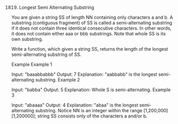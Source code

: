1819. Longest Semi Alternating Substring

You are given a string SS of length NN containing only characters a and b. A substring (contiguous fragment) of SS is called a semi-alternating substring if it does not contain three identical consecutive characters. In other words, it does not contain either aaa or bbb substrings. Note that whole SS is its own substring.

Write a function, which given a string SS, returns the length of the longest semi-alternating substring of SS.

Example
Example 1

Input: "baaabbabbb"
Output: 7
Explanation: "aabbabb" is the longest semi-alternating substring.
Example 2

Input: "babba"
Output: 5
Explanation: Whole S is semi-alternating.
Example 3

Input: "abaaaa"
Output: 4
Explanation: "abaa" is the longest semi-alternating substring.
Notice
NN is an integer within the range [1,200\,000][1,200000];
string SS consists only of the characters a and/or b.
